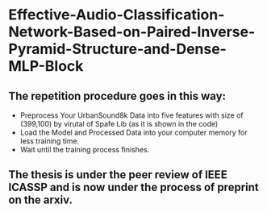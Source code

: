 # Effective-Audio-Classification-Network-Based-on-Paired-Inverse-Pyramid-Structure-and-Dense-MLP-Block
## The repetition procedure goes in this way:
* Preprocess Your UrbanSound8k Data into five features with size of (399,100) by virutal of Spafe Lib (as it is shown in the code)
* Load the Model and Processed Data into your computer memory for less training time.
* Wait until the training process finishes.
## The thesis is under the peer review of IEEE ICASSP and is now under the process of preprint on the arxiv.


